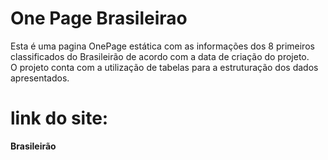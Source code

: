 # One Page Brasileirao
Esta é uma pagina OnePage estática com as informações dos 8 primeiros classificados do Brasileirão de acordo com a data de criação do projeto. </br>
O projeto conta com a utilização de tabelas para a estruturação dos dados apresentados.
<h1> link do site: </h1> <a ruimaraquiles.github.io/onepagebrasileirao target="_blank"><b>Brasileirão</b></a><br>
